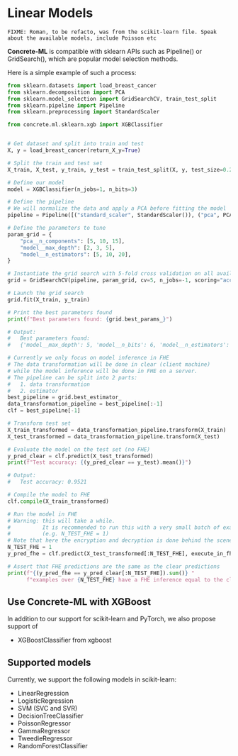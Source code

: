 # Linear Models

```{note}
FIXME: Roman, to be refacto, was from the scikit-learn file. Speak about the available models, include Poisson etc
```

**Concrete-ML** is compatible with sklearn APIs such as Pipeline() or GridSearch(), which are popular model selection methods.

Here is a simple example of such a process:

```python
from sklearn.datasets import load_breast_cancer
from sklearn.decomposition import PCA
from sklearn.model_selection import GridSearchCV, train_test_split
from sklearn.pipeline import Pipeline
from sklearn.preprocessing import StandardScaler

from concrete.ml.sklearn.xgb import XGBClassifier


# Get dataset and split into train and test
X, y = load_breast_cancer(return_X_y=True)

# Split the train and test set
X_train, X_test, y_train, y_test = train_test_split(X, y, test_size=0.2, random_state=8)

# Define our model
model = XGBClassifier(n_jobs=1, n_bits=3)

# Define the pipeline
# We will normalize the data and apply a PCA before fitting the model
pipeline = Pipeline([("standard_scaler", StandardScaler()), ("pca", PCA()), ("model", model)])

# Define the parameters to tune
param_grid = {
    "pca__n_components": [5, 10, 15],
    "model__max_depth": [2, 3, 5],
    "model__n_estimators": [5, 10, 20],
}

# Instantiate the grid search with 5-fold cross validation on all available cores
grid = GridSearchCV(pipeline, param_grid, cv=5, n_jobs=-1, scoring="accuracy")

# Launch the grid search
grid.fit(X_train, y_train)

# Print the best parameters found
print(f"Best parameters found: {grid.best_params_}")

# Output:
#   Best parameters found:
#   {'model__max_depth': 5, 'model__n_bits': 6, 'model__n_estimators': 20, 'pca__n_components': 15}

# Currently we only focus on model inference in FHE
# The data transformation will be done in clear (client machine)
# while the model inference will be done in FHE on a server.
# The pipeline can be split into 2 parts:
#   1. data transformation
#   2. estimator
best_pipeline = grid.best_estimator_
data_transformation_pipeline = best_pipeline[:-1]
clf = best_pipeline[-1]

# Transform test set
X_train_transformed = data_transformation_pipeline.transform(X_train)
X_test_transformed = data_transformation_pipeline.transform(X_test)

# Evaluate the model on the test set (no FHE)
y_pred_clear = clf.predict(X_test_transformed)
print(f"Test accuracy: {(y_pred_clear == y_test).mean()}")

# Output:
#   Test accuracy: 0.9521

# Compile the model to FHE
clf.compile(X_train_transformed)

# Run the model in FHE
# Warning: this will take a while.
#          It is recommended to run this with a very small batch of example first
#          (e.g. N_TEST_FHE = 1)
# Note that here the encryption and decryption is done behind the scene.
N_TEST_FHE = 1
y_pred_fhe = clf.predict(X_test_transformed[:N_TEST_FHE], execute_in_fhe=True)

# Assert that FHE predictions are the same as the clear predictions
print(f"{(y_pred_fhe == y_pred_clear[:N_TEST_FHE]).sum()} "
      f"examples over {N_TEST_FHE} have a FHE inference equal to the clear inference.")
```

## Use **Concrete-ML** with XGBoost

In addition to our support for scikit-learn and PyTorch, we also propose support of

- XGBoostClassifier from xgboost

## Supported models

Currently, we support the following models in scikit-learn:

- LinearRegression
- LogisticRegression
- SVM (SVC and SVR)
- DecisionTreeClassifier
- PoissonRegressor
- GammaRegressor
- TweedieRegressor
- RandomForestClassifier
